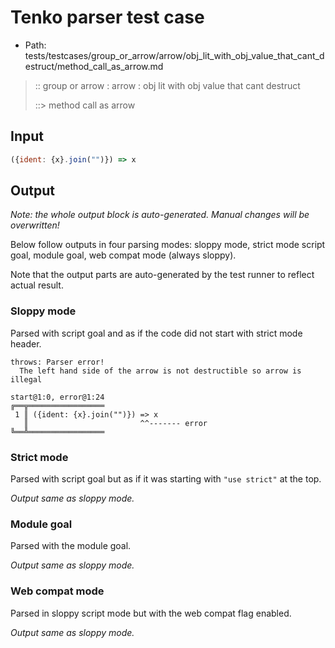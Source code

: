 # Tenko parser test case

- Path: tests/testcases/group_or_arrow/arrow/obj_lit_with_obj_value_that_cant_destruct/method_call_as_arrow.md

> :: group or arrow : arrow : obj lit with obj value that cant destruct
>
> ::> method call as arrow

## Input

`````js
({ident: {x}.join("")}) => x
`````

## Output

_Note: the whole output block is auto-generated. Manual changes will be overwritten!_

Below follow outputs in four parsing modes: sloppy mode, strict mode script goal, module goal, web compat mode (always sloppy).

Note that the output parts are auto-generated by the test runner to reflect actual result.

### Sloppy mode

Parsed with script goal and as if the code did not start with strict mode header.

`````
throws: Parser error!
  The left hand side of the arrow is not destructible so arrow is illegal

start@1:0, error@1:24
╔══╦═════════════════
 1 ║ ({ident: {x}.join("")}) => x
   ║                         ^^------- error
╚══╩═════════════════

`````

### Strict mode

Parsed with script goal but as if it was starting with `"use strict"` at the top.

_Output same as sloppy mode._

### Module goal

Parsed with the module goal.

_Output same as sloppy mode._

### Web compat mode

Parsed in sloppy script mode but with the web compat flag enabled.

_Output same as sloppy mode._
